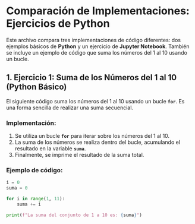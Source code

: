 # Comparación de Implementaciones: Ejercicios de Python

Este archivo compara tres implementaciones de código diferentes: dos ejemplos básicos de **Python** y un ejercicio de **Jupyter Notebook**. También se incluye un ejemplo de código que suma los números del 1 al 10 usando un bucle.

## 1. **Ejercicio 1: Suma de los Números del 1 al 10 (Python Básico)**

El siguiente código suma los números del 1 al 10 usando un bucle **`for`**. Es una forma sencilla de realizar una suma secuencial.

### Implementación:
1. Se utiliza un bucle **`for`** para iterar sobre los números del 1 al 10.
2. La suma de los números se realiza dentro del bucle, acumulando el resultado en la variable **`suma`**.
3. Finalmente, se imprime el resultado de la suma total.

### Ejemplo de código:

```python
i = 0
suma = 0  

for i in range(1, 11):  
    suma += i  

print(f"La suma del conjunto de 1 a 10 es: {suma}")
